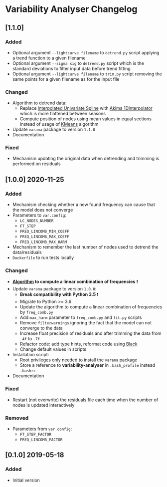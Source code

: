 # Variability Analyser Changelog
## [1.1.0]
### Added
* Optional argument `--lightcurve filename` to `detrend.py` script applying a trend function to a given filename
* Optional argument `--sigma sig` to `detrend.py` script which is the standard deviations to filter input data before trend fitting
* Optional argument `--lightcurve filename` to `trim.py` script removing the same points for a given filename as for the input file

### Changed
* Algorithm to detrend data:
  * Replace [Interpolated Univariate Spline] with [Akima 1DInterpolator] which is more flattened between seasons
  * Compute position of nodes using mean values in equal sections instead of usage of [KMeans] algorithm
* Update `varana` package to version `1.1.0`
* Documentation

### Fixed
* Mechanism updating the original data when detrending and trimming is performed on residuals

## [1.0.0] 2020-11-25
### Added
* Mechanism checking whether a new found frequency can cause that the model does not converge
* Parameters to `var.config`:
  * `LC_NODES_NUMBER`
  * `FT_STEP`
  * `FREQ_LINCOMB_MIN_COEFF`
  * `FREQ_LINCOMB_MAX_COEFF`
  * `FREQ_LINCOMB_MAX_HARM`
* Mechanism to remember the last number of nodes used to detrend the data/residuals
* `Dockerfile` to run tests locally

### Changed
* **[Algorithm] to compute a linear combination of frequencies** :exclamation:
* Update `varana` package to version `1.0.0`:
  * **Break compatibility with Python 3.5** :exclamation:
  * Migrate to Python >= 3.6
  * Update the algorithm to compute a linear combination of frequencies by `freq_comb.py`
  * Add `max_harm` parameter to `freq_comb.py` and `fit.py` scripts
  * Remove `filterwarnings` ignoring the fact that the model can not converge to the data
  * Increase float precision of residuals and after trimming the data from `.4f` to `.7f`
  * Refactor code: add type hints, reformat code using [Black]
  * Change default values in scripts
* Installation script:
  * Root privileges only needed to install the `varana` package
  * Store a reference to **variability-analyser** in `.bash_profile` instead `.bashrc`
* Documentation

### Fixed
* Restart (not overwrite) the residuals file each time when the number of nodes is updated interactively

### Removed
* Parameters from `var.config`:
  * `FT_STEP_FACTOR`
  * `FREQ_LINCOMB_FACTOR`

## [0.1.0] 2019-05-18
### Added
* Initial version

[Akima 1DInterpolator]: https://docs.scipy.org/doc/scipy/reference/generated/scipy.interpolate.Akima1DInterpolator.html
[Algorithm]: doc/usage.md#frequencies
[Black]: https://github.com/psf/black
[Interpolated Univariate Spline]: https://docs.scipy.org/doc/scipy/reference/generated/scipy.interpolate.InterpolatedUnivariateSpline.html
[KMeans]: https://scikit-learn.org/stable/modules/generated/sklearn.cluster.KMeans.html
